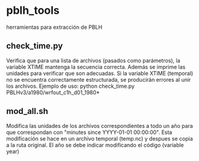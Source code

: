 # pblh_tools

herramientas para extracción de PBLH

## check_time.py
Verifica que para una lista de archivos (pasados como parámetros), la variable XTIME mantenga la secuencia correcta. Además se imprime las unidades para verificar que son adecuadas. Si la variable XTIME (temporal) no se encuentra correctamente estructurada, se producirán errores al unir los archivos.
Ejemplo de uso:
python check_time.py PBLHv3/a1980/wrfout_c1h_d01_1980*

## mod_all.sh
Modifica las unidades de los archivos correspondientes a todo un año para que correspondan con "minutes since YYYY-01-01 00:00:00".
Esta modificación se hace en un archivo temporal (temp.nc) y despues se copia a la ruta original.
El año se debe indicar modificando el código (variable year)
